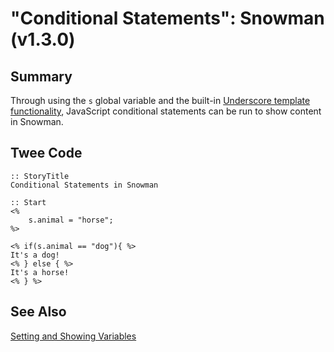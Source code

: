 # "Conditional Statements": Snowman (v1.3.0)

## Summary

Through using the ```s``` global variable and the built-in [Underscore template functionality](http://underscorejs.org/#template), JavaScript conditional statements can be run to show content in Snowman.

## Twee Code

```
:: StoryTitle
Conditional Statements in Snowman

:: Start
<%
	s.animal = "horse";
%>

<% if(s.animal == "dog"){ %>
It's a dog!
<% } else { %>
It's a horse!
<% } %>
```

## See Also

[Setting and Showing Variables](../../settingandshowing/snowman/snowman_settingandshowing.md)
